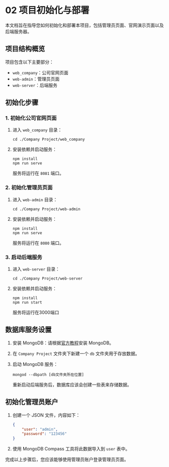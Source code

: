 # 02 项目初始化与部署

本文档旨在指导您如何初始化和部署本项目，包括管理员页面、官网演示页面以及后端服务器。

## 项目结构概览

项目包含以下主要部分：

- `web_company`：公司官网页面
- `web-admin`：管理员页面
- `web-server`：后端服务

## 初始化步骤

### 1. 初始化公司官网页面

1. 进入 `web_company` 目录：

    ```shell
    cd ./Company Project/web_company
    ```

2. 安装依赖并启动服务：

    ```shell
    npm install 
    npm run serve
    ```

    服务将运行在 `8081` 端口。

### 2. 初始化管理员页面

1. 进入 `web-admin` 目录：

    ```shell
    cd ./Company Project/web-admin
    ```

2. 安装依赖并启动服务：

    ```shell
    npm install
    npm run serve
    ```

    服务将运行在 `8080` 端口。

### 3. 启动后端服务

1. 进入 `web-server` 目录：

    ```shell
    cd ./Company Project/web-server
    ```

2. 安装依赖并启动服务：

    ```shell
    npm install
    npm run start
    ```

    服务将运行在3000端口

## 数据库服务设置

1. 安装 MongoDB：请根据[官方教程](https://www.runoob.com/mongodb/mongodb-window-install.html)安装 MongoDB。

2. 在 `Company Project` 文件夹下新建一个 `db` 文件夹用于存放数据。

3. 启动 MongoDB 服务：

    ```shell
    mongod --dbpath [db文件夹所在位置]
    ```

    重新启动后端服务后，数据库应该会创建一些表来存储数据。

## 初始化管理员账户

1. 创建一个 JSON 文件，内容如下：

    ```json
    {
        "user": "admin",
        "password": "123456"
    }
    ```

2. 使用 MongoDB Compass 工具将此数据导入到 `user` 表中。

完成以上步骤后，您应该能够使用管理员账户登录管理员页面。